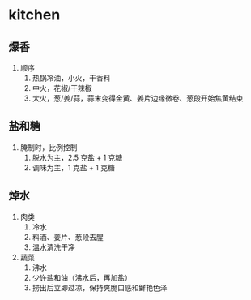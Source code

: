 # kitchen

## 爆香

1. 顺序
   1. 热锅冷油，小火，干香料
   2. 中火，花椒/干辣椒
   3. 大火，葱/姜/蒜，蒜末变得金黄、姜片边缘微卷、葱段开始焦黄结束

## 盐和糖

1. 腌制时，比例控制
   1. 脱水为主，2.5 克盐 + 1 克糖
   2. 调味为主，1 克盐 + 1 克糖

## 焯水

1. 肉类
   1. 冷水
   2. 料酒、姜片、葱段去腥
   3. 温水清洗干净
2. 蔬菜
   1. 沸水
   2. 少许盐和油（沸水后，再加盐）
   3. 捞出后立即过凉，保持爽脆口感和鲜艳色泽
